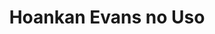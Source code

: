 --- 
title: "Hoankan Evans no Uso"
publishdate: "2019-1-17T16:48:46+02:00"
src: "https://365manga.net/manga/hoankan-evans-no-uso"
image: "https://data.365manga.net/images/thumbnails/32484-hoankan-evans-no-uso.jpg"
description: " The story follows lawman Elmore Evans, who despite being one of the most amazing gunslingers in the West can't get rid of his bad luck in his romantic life."
---